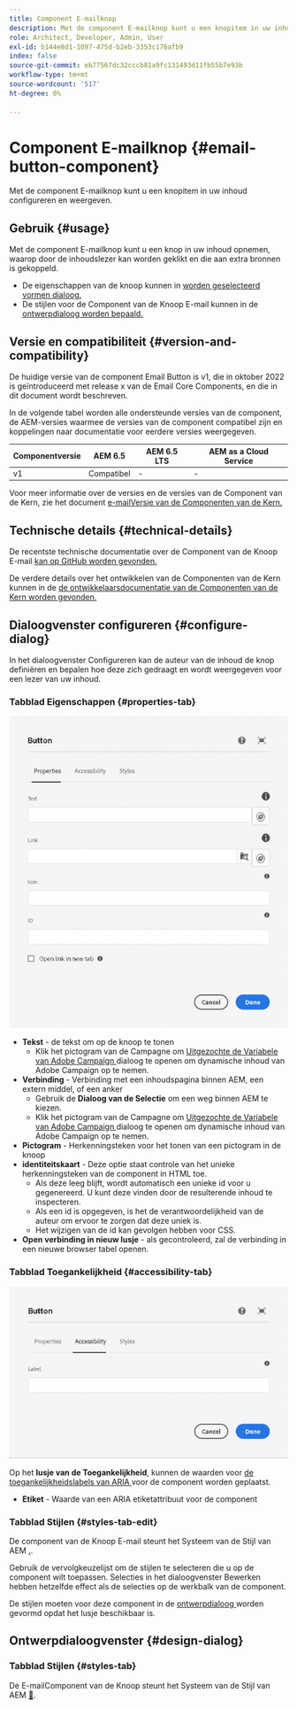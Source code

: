 ```yaml
---
title: Component E-mailknop
description: Met de component E-mailknop kunt u een knopitem in uw inhoud configureren en weergeven.
role: Architect, Developer, Admin, User
exl-id: b144e8d1-1097-475d-b2eb-3353c176afb9
index: false
source-git-commit: eb77567dc32cccb81a9fc131493d11fb55b7e93b
workflow-type: tm+mt
source-wordcount: '517'
ht-degree: 0%

---
```



# Component E-mailknop {#email-button-component}

Met de component E-mailknop kunt u een knopitem in uw inhoud configureren en weergeven.

## Gebruik {#usage}

Met de component E-mailknop kunt u een knop in uw inhoud opnemen, waarop door de inhoudslezer kan worden geklikt en die aan extra bronnen is gekoppeld.

* De eigenschappen van de knoop kunnen in [ worden geselecteerd vormen dialoog.](#configure-dialog)
* De stijlen voor de Component van de Knoop E-mail kunnen in de [ ontwerpdialoog worden bepaald.](#design-dialog)

## Versie en compatibiliteit {#version-and-compatibility}

De huidige versie van de component Email Button is v1, die in oktober 2022 is geïntroduceerd met release x van de Email Core Components, en die in dit document wordt beschreven.

In de volgende tabel worden alle ondersteunde versies van de component, de AEM-versies waarmee de versies van de component compatibel zijn en koppelingen naar documentatie voor eerdere versies weergegeven.

| Componentversie | AEM 6.5 | AEM 6.5 LTS | AEM as a Cloud Service |
|---|---|---|---|
| v1 | Compatibel | - | - |

Voor meer informatie over de versies en de versies van de Component van de Kern, zie het document [ e-mailVersie van de Componenten van de Kern.](/help/email/versions.md)

## Technische details {#technical-details}

De recentste technische documentatie over de Component van de Knoop E-mail [ kan op GitHub worden gevonden.](https://adobe.com/go/aem_cmp_tech_email_button_v1)

De verdere details over het ontwikkelen van de Componenten van de Kern kunnen in de [ de ontwikkelaarsdocumentatie van de Componenten van de Kern worden gevonden.](/help/developing/overview.md)

## Dialoogvenster configureren {#configure-dialog}

In het dialoogvenster Configureren kan de auteur van de inhoud de knop definiëren en bepalen hoe deze zich gedraagt en wordt weergegeven voor een lezer van uw inhoud.

### Tabblad Eigenschappen {#properties-tab}

![ het lusje van Eigenschappen van uitgeeft dialoog van de Component van de Knoop ](/help/email/assets/email-button-edit-properties.png)

* **Tekst** - de tekst om op de knoop te tonen
   * Klik het pictogram van de Campagne om [ Uitgezochte de Variabele van Adobe Campaign ](/help/email/campaign-variables.md) dialoog te openen om dynamische inhoud van Adobe Campaign op te nemen.
* **Verbinding** - Verbinding met een inhoudspagina binnen AEM, een extern middel, of een anker
   * Gebruik de **Dialoog van de Selectie** om een weg binnen AEM te kiezen.
   * Klik het pictogram van de Campagne om [ Uitgezochte de Variabele van Adobe Campaign ](/help/email/campaign-variables.md) dialoog te openen om dynamische inhoud van Adobe Campaign op te nemen.
* **Pictogram** - Herkenningsteken voor het tonen van een pictogram in de knoop
* **identiteitskaart** - Deze optie staat controle van het unieke herkenningsteken van de component in HTML toe.
   * Als deze leeg blijft, wordt automatisch een unieke id voor u gegenereerd. U kunt deze vinden door de resulterende inhoud te inspecteren.
   * Als een id is opgegeven, is het de verantwoordelijkheid van de auteur om ervoor te zorgen dat deze uniek is.
   * Het wijzigen van de id kan gevolgen hebben voor CSS.
* **Open verbinding in nieuw lusje** - als gecontroleerd, zal de verbinding in een nieuwe browser tabel openen.

### Tabblad Toegankelijkheid {#accessibility-tab}

![ Toegankelijkheid lusje van uitgeeft dialoog van de Component van de Knoop ](/help/email/assets/email-button-edit-accessibility.png)

Op het **lusje van de Toegankelijkheid**, kunnen de waarden voor [ de toegankelijkheidslabels van ARIA ](https://www.w3.org/WAI/standards-guidelines/aria/) voor de component worden geplaatst.

* **Etiket** - Waarde van een ARIA etiketattribuut voor de component

### Tabblad Stijlen {#styles-tab-edit}

De component van de Knoop E-mail steunt het Systeem van de Stijl van AEM [.](/help/get-started/authoring.md#component-styling).

Gebruik de vervolgkeuzelijst om de stijlen te selecteren die u op de component wilt toepassen. Selecties in het dialoogvenster Bewerken hebben hetzelfde effect als de selecties op de werkbalk van de component.

De stijlen moeten voor deze component in de [ ontwerpdialoog ](#design-dialog) worden gevormd opdat het lusje beschikbaar is.

## Ontwerpdialoogvenster {#design-dialog}

### Tabblad Stijlen {#styles-tab}

De E-mailComponent van de Knoop steunt het Systeem van de Stijl van AEM [&#128279;](/help/get-started/authoring.md#component-styling).
